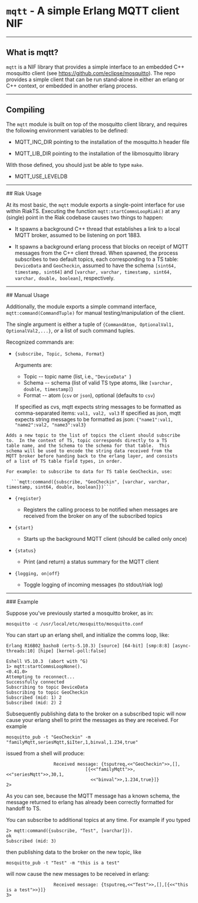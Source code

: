 # `mqtt` - A simple Erlang MQTT client NIF

<hr>

## What is mqtt?

```mqtt``` is a NIF library that provides a simple interface to an
embedded C++ mosquitto client (see
https://github.com/eclipse/mosquitto).  The repo provides a simple
client that can be run stand-alone in either an erlang or C++ context,
or embedded in another erlang process.

<hr>

## Compiling

The ```mqtt``` module is built on top of the mosquitto client library,
and requires the following environment variables to be defined:

* MQTT_INC_DIR pointing to the installation of the mosquitto.h header
file

* MQTT_LIB_DIR pointing to the installation of the libmosquitto library

With those defined, you should just be able to type `make`.

* MQTT_USE_LEVELDB
<hr>
## Riak Usage

At its most basic, the ```mqtt``` module exports a single-point
interface for use within RiakTS.  Executing the function
```mqtt:startCommsLoopRiak()``` at any (single) point in the Riak
codebase causes two things to happen:

* It spawns a background C++ thread that establishes a link to a local
  MQTT broker, assumed to be listening on port 1883.

* It spawns a background erlang process that blocks on receipt of MQTT
  messages from the C++ client thread.  When spawned, the process
  subscribes to two default topics, each corresponding to a TS table: ```DeviceData``` and ```GeoCheckin```, assumed to have the schema ```[sint64, timestamp, sint64]``` and ```[varchar, varchar, timestamp, sint64, varchar, double, boolean]```, respectively.

<hr>
## Manual Usage

Additionally, the module exports a simple command interface, ```mqtt:command(CommandTuple)``` for
manual testing/manipulation of the client.

The single argument is either a tuple of ```{CommandAtom, OptionalVal1, OptionalVal2,...}```, _or_ a list of such command tuples.

Recognized commands are:

   * ```{subscribe, Topic, Schema, Format}```

       Arguments are:
       
       * Topic  -- topic name (list, i.e., ```"DeviceData" ```)
       * Schema -- schema (list of valid TS type atoms, like ```[varchar, double, timestamp]```)
       * Format -- atom (```csv``` or ```json```), optional (defaults to ```csv```)
	
	   If specified as cvs, mqtt expects string messages to be formatted as comma-separated items: `val1, val2, val3`
	   If specified as json, mqtt expects string messages to be formatted as json: `{"name1":val1, "name2":val2, "name3":val3}`

    Adds a new topic to the list of topics the client should subscribe
    to.  In the context of TS, topic corresponds directly to a TS
    table name, and the Schema to the schema for that table.  This
    schema will be used to encode the string data received from the
    MQTT broker before handing back to the erlang layer, and consists
    of a list of TS table field types, in order.

    For example: to subscribe to data for TS table GeoCheckin, use:
 
      ```mqtt:command({subscribe, "GeoCheckin", [varchar, varchar, timestamp, sint64, double, boolean]})```

   * ```{register}```

     * Registers the calling process to be notified when messages
      are received from the broker on any of the subscribed topics

   * ```{start}```

     * Starts up the background MQTT client (should be called only once)

   * ```{status}```

     * Print (and return) a status summary for the MQTT client

   * ```{logging, on|off}```

     * Toggle logging of incoming messages (to stdout/riak log)

<hr>
### Example

Suppose you've previously started a mosquitto broker, as in:

```mosquitto -c /usr/local/etc/mosquitto/mosquitto.conf```

You can start up an erlang shell, and initialize the comms loop, like:

```
Erlang R16B02_basho8 (erts-5.10.3) [source] [64-bit] [smp:8:8] [async-threads:10] [hipe] [kernel-poll:false]

Eshell V5.10.3  (abort with ^G)
1> mqtt:startCommsLoopNone().
<0.41.0>
Attempting to reconnect...
Successfully connected
Subscribing to topic DeviceData
Subscribing to topic GeoCheckin
Subscribed (mid: 1) 2
Subscribed (mid: 2) 2
```

Subsequently publishing data to the broker on a subscribed topic will
now cause your erlang shell to print the messages as they are
received.  For example

```
mosquitto_pub -t "GeoCheckin" -m "familyMqtt,seriesMqtt,$iIter,1,binval,1.234,true"
```
issued from a shell will produce:

```
                  Received message: {tsputreq,<<"GeoCheckin">>,[],
                              [{<<"familyMqtt">>,<<"seriesMqtt">>,30,1,
                                <<"binval">>,1.234,true}]}
2>
```

As you can see, because the MQTT message has a known schema, the
message returned to erlang has already been correctly formatted for
handoff to TS.

You can subscribe to additional topics at any time.  For example if
you typed

```
2> mqtt:command({subscribe, "Test", [varchar]}).
ok
Subscribed (mid: 3)
```

then publishing data to the broker on the new topic, like

```mosquitto_pub -t "Test" -m "this is a test"```

will now cause the new messages to be received in erlang:

```
                  Received message: {tsputreq,<<"Test">>,[],[{<<"this is a test">>}]}
3>
```
		  